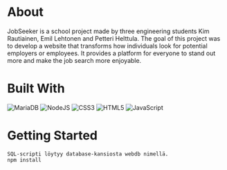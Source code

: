 # **About**

JobSeeker is a school project made by three engineering students Kim Rautiainen, Emil Lehtonen and Petteri Helttula. The goal of this project was to develop a website that transforms how individuals look for potential employers or employees. It provides a platform for everyone to stand out more and make the job search more enjoyable.

# **Built With**

![MariaDB](https://img.shields.io/badge/MariaDB-003545?style=for-the-badge&logo=mariadb&logoColor=white)
![NodeJS](https://img.shields.io/badge/node.js-6DA55F?style=for-the-badge&logo=node.js&logoColor=white)
![CSS3](https://img.shields.io/badge/css3-%231572B6.svg?style=for-the-badge&logo=css3&logoColor=white)
![HTML5](https://img.shields.io/badge/html5-%23E34F26.svg?style=for-the-badge&logo=html5&logoColor=white)
![JavaScript](https://img.shields.io/badge/javascript-%23323330.svg?style=for-the-badge&logo=javascript&logoColor=%23F7DF1E)

# **Getting Started**


```
SQL-scripti löytyy database-kansiosta webdb nimellä.
npm install
```

